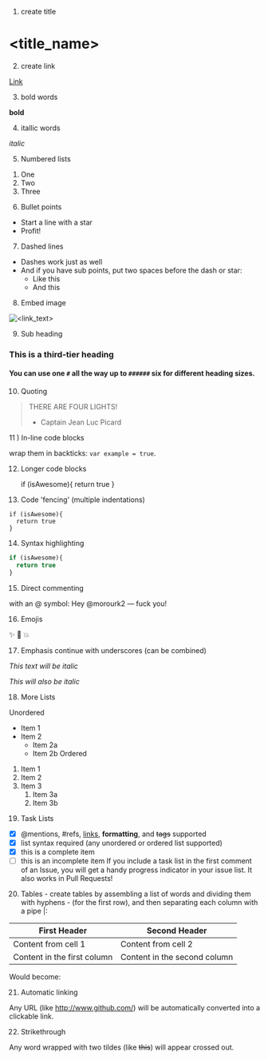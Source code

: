1) create title 
# <title_name>

2) create link

[Link](https://guides.github.com/features/mastering-markdown/)

3) bold words

**bold**

4) itallic words

*italic*

5) Numbered lists

1. One
2. Two
3. Three

6) Bullet points

* Start a line with a star
* Profit!

7) Dashed lines

- Dashes work just as well
- And if you have sub points, put two spaces before the dash or star:
  - Like this
  - And this
  
8) Embed image

![<link_text>](<image_link>)

9) Sub heading

### This is a third-tier heading

#### You can use one `#` all the way up to `######` six for different heading sizes.

10) Quoting

> THERE ARE FOUR LIGHTS!
> - Captain Jean Luc Picard

11 ) In-line code blocks

wrap them in backticks: `var example = true`.  

12) Longer code blocks

    if (isAwesome){
      return true
    }

13) Code 'fencing' (multiple indentations)

```
if (isAwesome){
  return true
}
```

14) Syntax highlighting

```javascript
if (isAwesome){
  return true
}
```

15) Direct commenting

with an @ symbol: Hey @morourk2 — fuck you!

16) Emojis

:sparkles: :camel: :boom:

17) Emphasis continue with underscores (can be combined)

*This text will be italic*

_This will also be italic_

18) More Lists

Unordered

* Item 1
* Item 2
  * Item 2a
  * Item 2b
Ordered

1. Item 1
1. Item 2
1. Item 3
   1. Item 3a
   1. Item 3b

19) Task Lists

- [x] @mentions, #refs, [links](), **formatting**, and <del>tags</del> supported
- [x] list syntax required (any unordered or ordered list supported)
- [x] this is a complete item
- [ ] this is an incomplete item
If you include a task list in the first comment of an Issue, you will get a handy progress indicator in your issue list. It also works in Pull Requests!

20) Tables - create tables by assembling a list of words and dividing them with hyphens - (for the first row), and then separating each column with a pipe |:

First Header | Second Header
------------ | -------------
Content from cell 1 | Content from cell 2
Content in the first column | Content in the second column
Would become:

21) Automatic linking

Any URL (like http://www.github.com/) will be automatically converted into a clickable link.

22) Strikethrough

Any word wrapped with two tildes (like ~~this~~) will appear crossed out.

